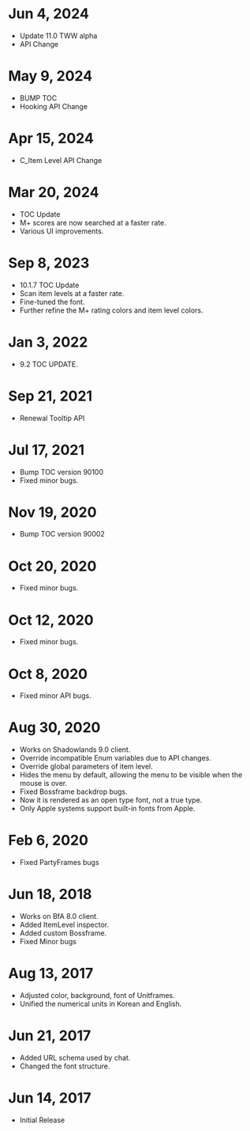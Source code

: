 # Jun 4, 2024
* Update 11.0 TWW alpha
* API Change

# May 9, 2024
* BUMP TOC
* Hooking API Change

# Apr 15, 2024
* C_Item Level API Change

# Mar 20, 2024
* TOC Update
* M+ scores are now searched at a faster rate.
* Various UI improvements.

# Sep 8, 2023
* 10.1.7 TOC Update
* Scan item levels at a faster rate.
* Fine-tuned the font.
* Further refine the M+ rating colors and item level colors.

# Jan 3, 2022
* 9.2 TOC UPDATE.

# Sep 21, 2021
* Renewal Tooltip API

# Jul 17, 2021
* Bump TOC version 90100
* Fixed minor bugs.

# Nov 19, 2020
* Bump TOC version 90002

# Oct 20, 2020
* Fixed minor bugs.

# Oct 12, 2020
* Fixed minor bugs.

# Oct 8, 2020
* Fixed minor API bugs.

# Aug 30, 2020
* Works on Shadowlands 9.0 client.
* Override incompatible Enum variables due to API changes.
* Override global parameters of item level.
* Hides the menu by default, allowing the menu to be visible when the mouse is over.
* Fixed Bossframe backdrop bugs.
* Now it is rendered as an open type font, not a true type.
* Only Apple systems support built-in fonts from Apple.

# Feb 6, 2020
* Fixed PartyFrames bugs

# Jun 18, 2018
* Works on BfA 8.0 client.
* Added ItemLevel inspector.
* Added custom Bossframe.
* Fixed Minor bugs

# Aug 13, 2017
* Adjusted color, background, font of Unitframes.
* Unified the numerical units in Korean and English.

# Jun 21, 2017
* Added URL schema used by chat.
* Changed the font structure.

# Jun 14, 2017
* Initial Release
